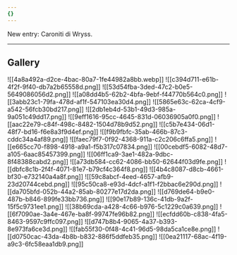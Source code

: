 ```yaml
---
{}
---
```


New entry: Caroniti di Wryss.

---
## Gallery
![[4a8a492a-d2ce-4bac-80a7-1fe44982a8bb.webp]]
![[c394d711-e61b-4f2f-9f40-db7a2b65558d.png]]
![[53d54fba-3ded-47c2-b0e5-5649086056d2.png]]
![[a08dd4b5-62b2-4bfa-9ebf-f44770b564c0.png]]
![[3abb23c1-79fa-478d-af1f-547103ea30d4.png]]
![[5865e63c-62ca-4cf9-a542-56fcb30bd217.png]]
![[2db1eb4d-53b1-49d3-985a-9a051c49dd17.png]]
![[9eff1616-95cc-4645-831d-06036905a0f0.png]]
![[aac22e79-c84f-498c-8482-1504d78b9d52.png]]
![[c5b7e434-06d1-48f7-bd16-f6e8a3f9d4ef.png]]
![[f9b9fbfc-35ab-466b-87c3-cddc34a4af89.png]]
![[faec79f7-0f92-4368-911a-c2c206c6ffa5.png]]
![[e665cc70-f898-4918-a9a1-f5b317c07834.png]]
![[00cebdf5-6082-48d7-a105-6aac85457399.png]]
![[06ff1ca9-3ae1-482a-9dbc-8f48388cabd2.png]]
![[a73db584-cc62-4086-bb50-62644f03d9fe.png]]
![[dbfc8c1b-2f4f-4071-81e7-b79cf4c364f8.png]]
![[4b4c8087-d8cb-4661-bf30-e732140a4a8f.png]]
![[59c8abcf-4eed-4657-afb9-23d20744cebd.png]]
![[95c50ca8-e93d-4dcf-a1f1-f2bbac6e290d.png]]
![[da705bfd-052b-44a2-85ab-80277e17d2da.png]]
![[d769de64-b9e0-487b-b846-899fe33bb736.png]]
![[90e17b89-136c-41db-9a2f-15f5c9731ee1.png]]
![[38b69cda-a428-4c66-b976-5c1229c0a639.png]]
![[6f7090ae-3a4e-467e-ba8f-99747fe96b82.png]]
![[ecfdd60b-c838-4fa5-8463-9597c9ffc097.png]]
![[d747b8b4-9065-4a37-b393-8e973fa6ce3d.png]]
![[fab55f30-0f48-4c41-96d5-98da5ca1ce8e.png]]
![[d0750cac-43da-4b8b-b832-886f5ddfeb35.png]]
![[0ea21117-68ac-4f19-a9c3-6fc58eaa1db9.png]]